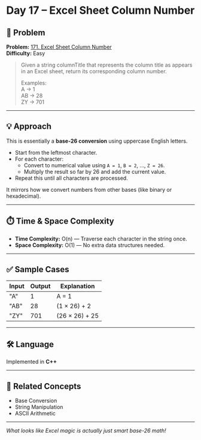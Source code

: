 # Day 17 – Excel Sheet Column Number

## 🧩 Problem

**Problem:** [171. Excel Sheet Column Number](https://leetcode.com/problems/excel-sheet-column-number/)  
**Difficulty:** Easy

> Given a string columnTitle that represents the column title as appears in an Excel sheet, return its corresponding column number.  
>  
> Examples:  
> A → 1  
> AB → 28  
> ZY → 701  

---

## 💡 Approach

This is essentially a **base-26 conversion** using uppercase English letters.

- Start from the leftmost character.
- For each character:
  - Convert to numerical value using `A = 1`, `B = 2`, ..., `Z = 26`.
  - Multiply the result so far by 26 and add the current value.
- Repeat this until all characters are processed.

It mirrors how we convert numbers from other bases (like binary or hexadecimal).

---

## ⏱️ Time & Space Complexity

- **Time Complexity:** O(n) — Traverse each character in the string once.
- **Space Complexity:** O(1) — No extra data structures needed.

---

## ✅ Sample Cases

| Input    | Output | Explanation                          |
|----------|--------|--------------------------------------|
| "A"      | 1      | A = 1                                |
| "AB"     | 28     | (1 × 26) + 2                         |
| "ZY"     | 701    | (26 × 26) + 25                       |

---

## 🛠️ Language

Implemented in **C++**

---

## 🔗 Related Concepts

- Base Conversion  
- String Manipulation  
- ASCII Arithmetic

---

_What looks like Excel magic is actually just smart base-26 math!_
